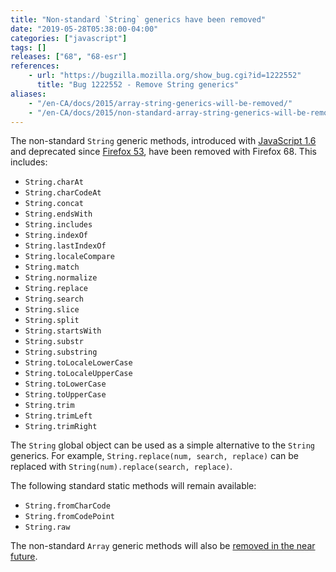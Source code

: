 ```yaml
---
title: "Non-standard `String` generics have been removed"
date: "2019-05-28T05:38:00-04:00"
categories: ["javascript"]
tags: []
releases: ["68", "68-esr"]
references:
    - url: "https://bugzilla.mozilla.org/show_bug.cgi?id=1222552"
      title: "Bug 1222552 - Remove String generics"
aliases:
    - "/en-CA/docs/2015/array-string-generics-will-be-removed/"
    - "/en-CA/docs/2015/non-standard-array-string-generics-will-be-removed/"
---
```

The non-standard `String` generic methods, introduced with [JavaScript 1.6](https://developer.mozilla.org/docs/Web/JavaScript/New_in_JavaScript/1.6) and deprecated since [Firefox 53](https://www.fxsitecompat.dev/en-CA/docs/2016/non-standard-string-generics-have-been-deprecated/), have been removed with Firefox 68. This includes:

* `String.charAt`
* `String.charCodeAt`
* `String.concat`
* `String.endsWith`
* `String.includes`
* `String.indexOf`
* `String.lastIndexOf`
* `String.localeCompare`
* `String.match`
* `String.normalize`
* `String.replace`
* `String.search`
* `String.slice`
* `String.split`
* `String.startsWith`
* `String.substr`
* `String.substring`
* `String.toLocaleLowerCase`
* `String.toLocaleUpperCase`
* `String.toLowerCase`
* `String.toUpperCase`
* `String.trim`
* `String.trimLeft`
* `String.trimRight`

The `String` global object can be used as a simple alternative to the `String` generics. For example, `String.replace(num, search, replace)` can be replaced with `String(num).replace(search, replace)`.

The following standard static methods will remain available:

* `String.fromCharCode`
* `String.fromCodePoint`
* `String.raw`

The non-standard `Array` generic methods will also be [removed in the near future](https://www.fxsitecompat.dev/en-CA/docs/2019/non-standard-array-generics-have-been-deprecated/).
